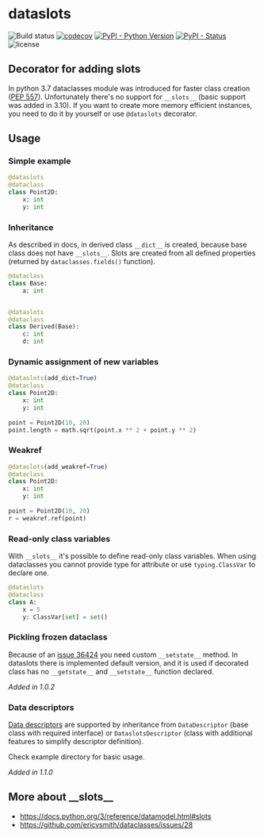 # dataslots
![Build status](https://github.com/starhel/dataslots/actions/workflows/tests.yml/badge.svg)
[![codecov](https://codecov.io/gh/starhel/dataslots/branch/master/graph/badge.svg)](https://codecov.io/gh/starhel/dataslots)
[![PyPI - Python Version](https://img.shields.io/pypi/pyversions/dataslots.svg)](https://pypi.org/project/dataslots/)
[![PyPI - Status](https://img.shields.io/pypi/status/dataslots.svg)](https://pypi.org/project/dataslots/)
![license](https://img.shields.io/github/license/starhel/dataslots.svg)

## Decorator for adding __slots__
In python 3.7 dataclasses module was introduced for faster class creation ([PEP 557](https://www.python.org/dev/peps/pep-0557/)).
Unfortunately there's no support for `__slots__` (basic support was added in 3.10). If you want to create more memory 
efficient instances, you need to do it by yourself or use `@dataslots` decorator.

## Usage
### Simple example
```python
@dataslots
@dataclass
class Point2D:
    x: int
    y: int
```
###  Inheritance
As described in docs, in derived class `__dict__` is created, because base class does not have `__slots__`. 
Slots are created from all defined properties (returned by `dataclasses.fields()` function).
```python
@dataclass
class Base:
    a: int


@dataslots
@dataclass
class Derived(Base):
    c: int
    d: int
```

### Dynamic assignment of new variables
```python
@dataslots(add_dict=True)
@dataclass
class Point2D:
    x: int
    y: int
    
point = Point2D(10, 20)
point.length = math.sqrt(point.x ** 2 + point.y ** 2)
```

### Weakref
```python
@dataslots(add_weakref=True)
@dataclass
class Point2D:
    x: int
    y: int
    
point = Point2D(10, 20)
r = weakref.ref(point)
```

### Read-only class variables
With `__slots__` it's possible to define read-only class variables. When using dataclasses you cannot provide type 
for attribute or use `typing.ClassVar` to declare one. 
```python
@dataslots
@dataclass
class A:
    x = 5
    y: ClassVar[set] = set()
```

### Pickling frozen dataclass
Because of an [issue 36424](https://bugs.python.org/issue36424) you need custom `__setstate__` method. In dataslots 
there is implemented default version, and it is used if decorated class has no `__getstate__` and `__setstate__` 
function declared.

_Added in 1.0.2_

### Data descriptors
[Data descriptors](https://docs.python.org/3.7/howto/descriptor.html#descriptor-protocol) are supported by 
inheritance from `DataDescriptor` (base class with required interface) or `DataslotsDescriptor` (class with 
additional features to simplify descriptor definition). 

Check example directory for basic usage. 

_Added in 1.1.0_

## More about \_\_slots__
* https://docs.python.org/3/reference/datamodel.html#slots
* https://github.com/ericvsmith/dataclasses/issues/28

[dataclasses_issue]: https://github.com/ericvsmith/dataclasses/issues/28